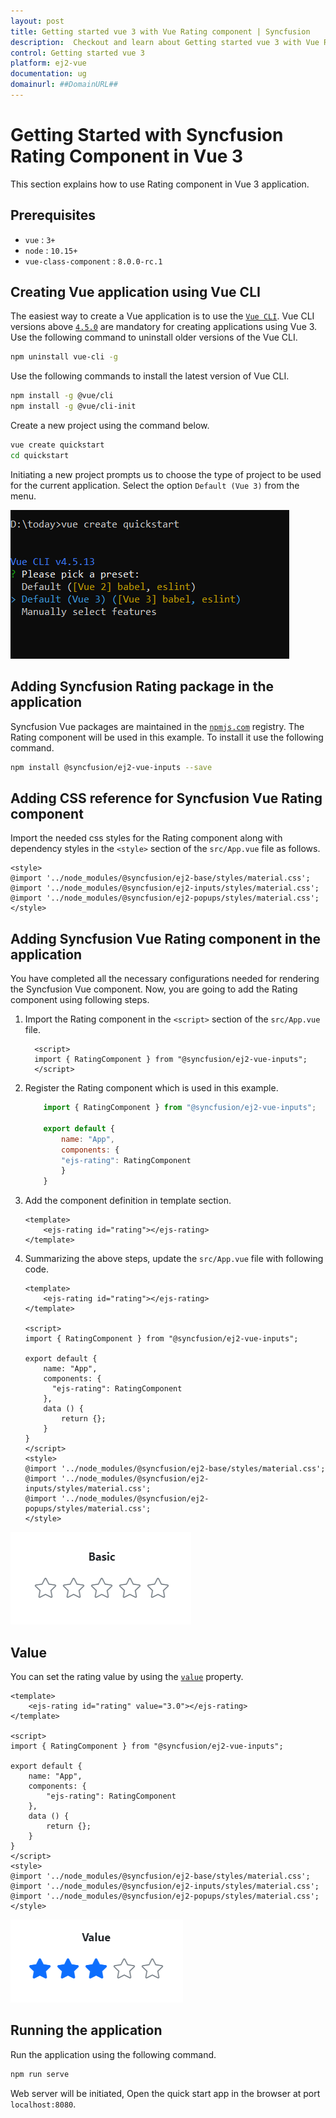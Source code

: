 ```yaml
---
layout: post
title: Getting started vue 3 with Vue Rating component | Syncfusion
description:  Checkout and learn about Getting started vue 3 with Vue Rating component of Syncfusion Essential JS 2 and more details.
control: Getting started vue 3 
platform: ej2-vue
documentation: ug
domainurl: ##DomainURL##
---
```


# Getting Started with Syncfusion Rating Component in Vue 3

This section explains how to use Rating component in Vue 3 application.

## Prerequisites

* `vue` : `3+`
* `node` : `10.15+`
* `vue-class-component` : `8.0.0-rc.1`

## Creating Vue application using Vue CLI

The easiest way to create a Vue application is to use the [`Vue CLI`](https://github.com/vuejs/vue-cli). Vue CLI versions above [`4.5.0`](https://v3.vuejs.org/guide/migration/introduction.html#vue-cli) are mandatory for creating applications using Vue 3. Use the following command to uninstall older versions of the Vue CLI.

```bash
npm uninstall vue-cli -g
```

Use the following commands to install the latest version of Vue CLI.

```bash
npm install -g @vue/cli
npm install -g @vue/cli-init
```

Create a new project using the command below.

```bash
vue create quickstart
cd quickstart
```

Initiating a new project prompts us to choose the type of project to be used for the current application. Select the option `Default (Vue 3)` from the menu.

![Reference](./images/vue3-terminal.png)

## Adding Syncfusion Rating package in the application

Syncfusion Vue packages are maintained in the [`npmjs.com`](https://www.npmjs.com/~syncfusionorg) registry. The Rating component will be used in this example. To install it use the following command.

```bash
npm install @syncfusion/ej2-vue-inputs --save
```

## Adding CSS reference for Syncfusion Vue Rating component

Import the needed css styles for the Rating component along with dependency styles in the `<style>` section of the `src/App.vue` file as follows.

```
<style>
@import '../node_modules/@syncfusion/ej2-base/styles/material.css';
@import '../node_modules/@syncfusion/ej2-inputs/styles/material.css';
@import '../node_modules/@syncfusion/ej2-popups/styles/material.css';
</style>
```

## Adding Syncfusion Vue Rating component in the application

You have completed all the necessary configurations needed for rendering the Syncfusion Vue component. Now, you are going to add the Rating component using following steps.

1. Import the Rating component in the `<script>` section of the `src/App.vue` file.

    ```
      <script>
      import { RatingComponent } from "@syncfusion/ej2-vue-inputs";
      </script>
    ```

2. Register the Rating component which is used in this example.
  
    ```js
        import { RatingComponent } from "@syncfusion/ej2-vue-inputs";

        export default {
            name: "App",
            components: {
            "ejs-rating": RatingComponent
            }
        }
    ```

3. Add the component definition in template section.

    ```
    <template>
        <ejs-rating id="rating"></ejs-rating>
    </template>

    ```

4. Summarizing the above steps, update the `src/App.vue` file with following code.

    ```
    <template>
        <ejs-rating id="rating"></ejs-rating>
    </template>

    <script>
    import { RatingComponent } from "@syncfusion/ej2-vue-inputs";

    export default {
        name: "App",
        components: {
          "ejs-rating": RatingComponent
        },
        data () {
            return {};
        }
    }
    </script>
    <style>
    @import '../node_modules/@syncfusion/ej2-base/styles/material.css';
    @import '../node_modules/@syncfusion/ej2-inputs/styles/material.css';
    @import '../node_modules/@syncfusion/ej2-popups/styles/material.css';
    </style>
    ```

![Output](./images/rating-component.png)

## Value

You can set the rating value by using the [`value`](https://ej2.syncfusion.com/vue/documentation/api/rating#value) property.

```
<template>
    <ejs-rating id="rating" value="3.0"></ejs-rating>
</template>

<script>
import { RatingComponent } from "@syncfusion/ej2-vue-inputs";

export default {
    name: "App",
    components: {
        "ejs-rating": RatingComponent
    },
    data () {
        return {};
    }
}
</script>
<style>
@import '../node_modules/@syncfusion/ej2-base/styles/material.css';
@import '../node_modules/@syncfusion/ej2-inputs/styles/material.css';
@import '../node_modules/@syncfusion/ej2-popups/styles/material.css';
</style>
```

![Output](./images/rating-value-sample.png)

## Running the application

Run the application using the following command.

```bash
npm run serve
```

Web server will be initiated, Open the quick start app in the browser at port `localhost:8080`.

